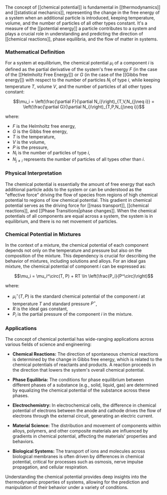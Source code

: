 The concept of [[chemical potential]] is fundamental in [[thermodynamics]] and [[statistical mechanics]], representing the change in the free energy of a system when an additional particle is introduced, keeping temperature, volume, and the number of particles of all other types constant. It's a measure of the [[potential energy]] a particle contributes to a system and plays a crucial role in understanding and predicting the direction of [[chemical reactions]], phase equilibria, and the flow of matter in systems.

### Mathematical Definition

For a system at equilibrium, the chemical potential $\mu_i$ of a component $i$ is defined as the partial derivative of the system's free energy $F$ (in the case of the [[Helmholtz Free Energy]]) or $G$ (in the case of the [[Gibbs free energy]]) with respect to the number of particles $N_i$ of type $i$, while keeping temperature $T$, volume $V$, and the number of particles of all other types constant:

$$\mu_i = \left(\frac{\partial F}{\partial N_i}\right)_{T,V,N_{j\neq i}} = \left(\frac{\partial G}{\partial N_i}\right)_{T,P,N_{j\neq i}}$$

where:
- $F$ is the Helmholtz free energy,
- $G$ is the Gibbs free energy,
- $T$ is the temperature,
- $V$ is the volume,
- $P$ is the pressure,
- $N_i$ is the number of particles of type $i$,
- $N_{j\neq i}$ represents the number of particles of all types other than $i$.

### Physical Interpretation

The chemical potential is essentially the amount of free energy that each additional particle adds to the system or can be understood as the "effective force" driving the flow of species from regions of high chemical potential to regions of low chemical potential. This gradient in chemical potential serves as the driving force for [[mass transport]], [[chemical reactions]], and [[Phase Transitions|phase changes]]. When the chemical potentials of all components are equal across a system, the system is in equilibrium, and there is no net movement of particles.

### Chemical Potential in Mixtures

In the context of a mixture, the chemical potential of each component depends not only on the temperature and pressure but also on the composition of the mixture. This dependency is crucial for describing the behavior of mixtures, including solutions and alloys. For an ideal gas mixture, the chemical potential of component $i$ can be expressed as:

$$\mu_i = \mu_i^\circ(T, P) + RT \ln \left(\frac{P_i}{P^\circ}\right)$$

where:
- $\mu_i^\circ(T, P)$ is the standard chemical potential of the component $i$ at temperature $T$ and standard pressure $P^\circ$,
- $R$ is the ideal gas constant,
- $P_i$ is the partial pressure of the component $i$ in the mixture.

### Applications

The concept of chemical potential has wide-ranging applications across various fields of science and engineering:

- **Chemical Reactions:** The direction of spontaneous chemical reactions is determined by the change in Gibbs free energy, which is related to the chemical potentials of reactants and products. A reaction proceeds in the direction that lowers the system's overall chemical potential.
  
- **Phase Equilibria:** The conditions for phase equilibrium between different phases of a substance (e.g., solid, liquid, gas) are determined by equalizing the chemical potential of the substance across these phases.
  
- **Electrochemistry:** In electrochemical cells, the difference in chemical potential of electrons between the anode and cathode drives the flow of electrons through the external circuit, generating an electric current.
  
- **Material Science:** The distribution and movement of components within alloys, polymers, and other composite materials are influenced by gradients in chemical potential, affecting the materials' properties and behaviors.

- **Biological Systems:** The transport of ions and molecules across biological membranes is often driven by differences in chemical potential, critical for processes such as osmosis, nerve impulse propagation, and cellular respiration.

Understanding the chemical potential provides deep insights into the thermodynamic properties of systems, allowing for the prediction and manipulation of their behavior under a variety of conditions.